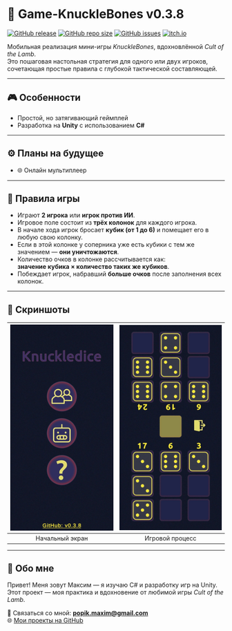 # 📱 Game-KnuckleBones v0.3.8

[![GitHub release](https://img.shields.io/github/v/release/TRONMAXS/Game-KnuckleBones?include_prereleases&label=release)](https://github.com/TRONMAXS/Game-KnuckleDice/releases)
[![GitHub repo size](https://img.shields.io/github/repo-size/TRONMAXS/Game-KnuckleBones)](https://github.com/TRONMAXS/Game-KnuckleDice/releases)
[![GitHub issues](https://img.shields.io/github/issues/TRONMAXS/Game-KnuckleBones)](https://github.com/TRONMAXS/Game-KnuckleDice/issues)
[![itch.io](https://img.shields.io/badge/play-on_itch.io-red?logo=itchdotio)](https://tronmax.itch.io/knuckledice)

Мобильная реализация мини-игры *KnuckleBones*, вдохновлённой *Cult of the Lamb*.  
Это пошаговая настольная стратегия для одного или двух игроков, сочетающая простые правила с глубокой тактической составляющей.

---

## 🎮 Особенности

- Простой, но затягивающий геймплей
- Разработка на **Unity** с использованием **C#**

---

## ⚙️ Планы на будущее

- 🌐 Онлайн мультиплеер

---

## 📜 Правила игры

- Играют **2 игрока** или **игрок против ИИ**.
- Игровое поле состоит из **трёх колонок** для каждого игрока.
- В начале хода игрок бросает **кубик (от 1 до 6)** и помещает его в любую свою колонку.
- Если в этой колонке у соперника уже есть кубики с тем же значением — **они уничтожаются**.
- Количество очков в колонке рассчитывается как:  
  **значение кубика × количество таких же кубиков**.
- Побеждает игрок, набравший **больше очков** после заполнения всех колонок.


---

## 📸 Скриншоты

| <img src="Assets/Models/StartWindow.jpg" width="250"/> | <img src="Assets/Models/GameWindow.jpg" width="250"/> |
|:-----------------------------------------------:|:----------------------------------------------:|
|                  Начальный экран                |                 Игровой процесс                |

---

## 👤 Обо мне

Привет! Меня зовут Максим — я изучаю C# и разработку игр на Unity.  
Этот проект — моя практика и вдохновение от любимой игры *Cult of the Lamb*.  

📩 Связаться со мной: **popik.maxim@gmail.com**  
🌐 [Мои проекты на GitHub](https://github.com/TRONMAXS)
